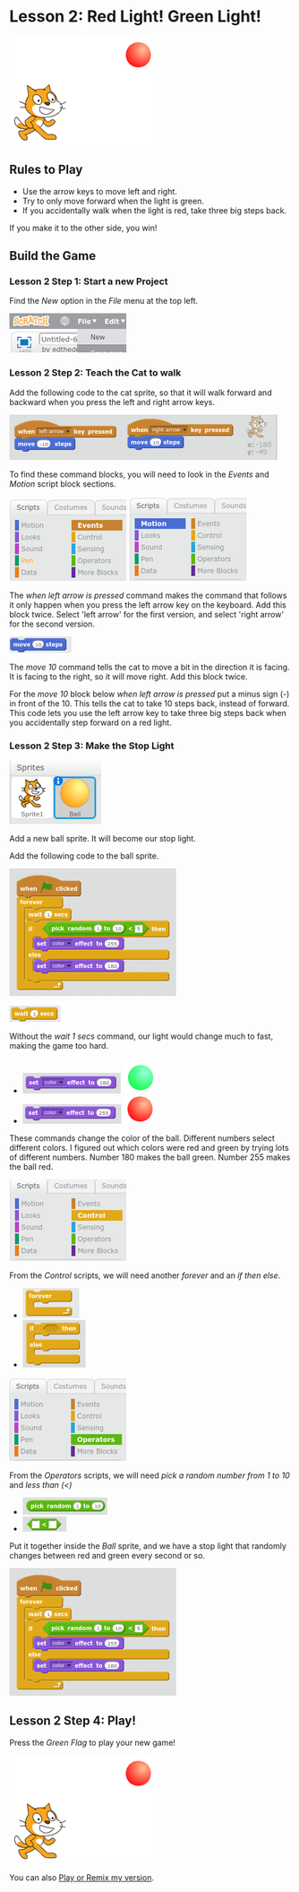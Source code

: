 # Lesson 2: Red Light! Green Light!

![red light welcome](img/redlightwelcome.png)

## Rules to Play

- Use the arrow keys to move left and right.
- Try to only move forward when the light is green. 
- If you accidentally walk when the light is red, take three big steps back.

If you make it to the other side, you win!

## Build the Game

### Lesson 2 Step 1: Start a new Project

Find the *New* option in the *File* menu at the top left.

![NewProject](img/fileNew.png)

### Lesson 2 Step 2: Teach the Cat to walk

Add the following code to the cat sprite, so that it will walk forward and backward when you press the left and right arrow keys.

![cat code](img/walkleftrightcatcode.png)

To find these command blocks, you will need to look in the *Events* and *Motion* script block sections.

![events](img/events.png)
![motion](img/motion.png)

The *when left arrow is pressed* command makes the command that follows it only happen when you press the left arrow key on the keyboard. Add this block twice. Select 'left arrow' for the first version, and select 'right arrow' for the second version.

![Move10](img/move10steps.png)

The *move 10* command tells the cat to move a bit in the direction it is facing. It is facing to the right, so it will move right. Add this block twice. 

For the *move 10* block below *when left arrow is pressed* put a minus sign (-) in front of the 10. This tells the cat to take 10 steps back, instead of forward. This code lets you use the left arrow key to take three big steps back when you accidentally step forward on a red light.

### Lesson 2 Step 3: Make the Stop Light

![cat and ball sprite listed](img/catandballsprite.png)

Add a new ball sprite. It will become our stop light.

Add the following code to the ball sprite.

![Stop light code](img/redlightcode.png)

![wait 1 sec](img/wait1sec.png)

Without the *wait 1 secs* command, our light would change much to fast, making the game too hard. 

- ![set color red](img/setcolor180.png) ![Green ball](img/greenball.png)
- ![set color red](img/setcolor255.png) ![Red ball](img/redball.png)

These commands change the color of the ball. Different numbers select different colors. I figured out which colors were red and green by trying lots of different numbers. Number 180 makes the ball green. Number 255 makes the ball red.

![control scripts](img/control.png)

From the *Control* scripts, we will need another *forever* and an *if then else*.

- ![forever](img/forever.png)
- ![if...then](img/ifthenelse.png)

![operators scripts](img/operators.png)

From the *Operators* scripts, we will need *pick a random number from 1 to 10* and *less than (<)*

- ![pick a random number 1 to 10](img/pickrandom1to10.png)
- ![less than](img/lessthan.png)

Put it together inside the *Ball* sprite, and we have a stop light that randomly changes between red and green every second or so.

![Stop light code](img/redlightcode.png)

## Lesson 2 Step 4: Play!

Press the *Green Flag* to play your new game!

![red light welcome](img/redlightwelcome.png)

You can also [Play or Remix my version](https://scratch.mit.edu/projects/170705647/).
